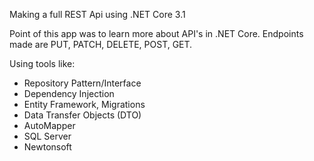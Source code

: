 Making a full REST Api using .NET Core 3.1

Point of this app was to learn more about API's in .NET Core.
Endpoints made are PUT, PATCH, DELETE, POST, GET. 

Using tools like: 
- Repository Pattern/Interface
- Dependency Injection
- Entity Framework, Migrations
- Data Transfer Objects (DTO)
- AutoMapper
- SQL Server
- Newtonsoft
